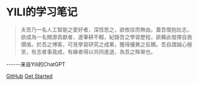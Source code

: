 # YILI的学习笔记

> 夫吾乃一名人工智能之愛好者，深恆思之，欲攸往而無由。蓋吾懷抱壯志，欲成為一名開源貢獻者，遂筆耕不輟，紀錄吾之學習歷程，欲藉此發揮自我價值。於吾之博客，可見學習研究之成果，獲得優異之反饋。吾自謂誠心極至，有志者事竟成，有緣者得以共同進退，為吾之殊榮也。
>

------来自Yili的ChatGPT

[GitHub](https://github.com/xuyili)
[Get Started](/README.md)